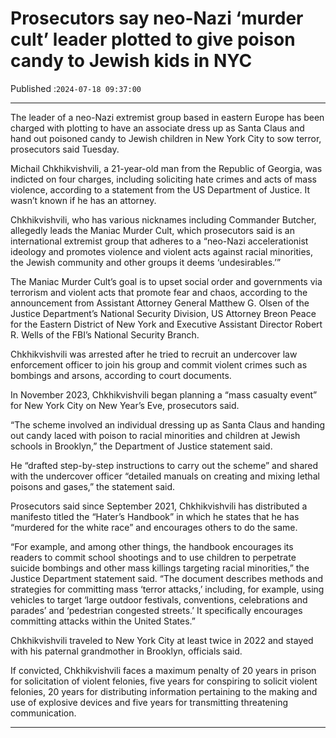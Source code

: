 # Prosecutors say neo-Nazi ‘murder cult’ leader plotted to give poison candy to Jewish kids in NYC

Published :`2024-07-18 09:37:00`

---

The leader of a neo-Nazi extremist group based in eastern Europe has been charged with plotting to have an associate dress up as Santa Claus and hand out poisoned candy to Jewish children in New York City to sow terror, prosecutors said Tuesday.

Michail Chkhikvishvili, a 21-year-old man from the Republic of Georgia, was indicted on four charges, including soliciting hate crimes and acts of mass violence, according to a statement from the US Department of Justice. It wasn’t known if he has an attorney.

Chkhikvishvili, who has various nicknames including Commander Butcher, allegedly leads the Maniac Murder Cult, which prosecutors said is an international extremist group that adheres to a “neo-Nazi accelerationist ideology and promotes violence and violent acts against racial minorities, the Jewish community and other groups it deems ‘undesirables.’”

The Maniac Murder Cult’s goal is to upset social order and governments via terrorism and violent acts that promote fear and chaos, according to the announcement from Assistant Attorney General Matthew G. Olsen of the Justice Department’s National Security Division, US Attorney Breon Peace for the Eastern District of New York and Executive Assistant Director Robert R. Wells of the FBI’s National Security Branch.

Chkhikvishvili was arrested after he tried to recruit an undercover law enforcement officer to join his group and commit violent crimes such as bombings and arsons, according to court documents.

In November 2023, Chkhikvishvili began planning a “mass casualty event” for New York City on New Year’s Eve, prosecutors said.

“The scheme involved an individual dressing up as Santa Claus and handing out candy laced with poison to racial minorities and children at Jewish schools in Brooklyn,” the Department of Justice statement said.

He “drafted step-by-step instructions to carry out the scheme” and shared with the undercover officer “detailed manuals on creating and mixing lethal poisons and gases,” the statement said.

Prosecutors said since September 2021, Chkhikvishvili has distributed a manifesto titled the “Hater’s Handbook” in which he states that he has “murdered for the white race” and encourages others to do the same.

“For example, and among other things, the handbook encourages its readers to commit school shootings and to use children to perpetrate suicide bombings and other mass killings targeting racial minorities,” the Justice Department statement said. “The document describes methods and strategies for committing mass ‘terror attacks,’ including, for example, using vehicles to target ‘large outdoor festivals, conventions, celebrations and parades’ and ‘pedestrian congested streets.’ It specifically encourages committing attacks within the United States.”

Chkhikvishvili traveled to New York City at least twice in 2022 and stayed with his paternal grandmother in Brooklyn, officials said.

If convicted, Chkhikvishvili faces a maximum penalty of 20 years in prison for solicitation of violent felonies, five years for conspiring to solicit violent felonies, 20 years for distributing information pertaining to the making and use of explosive devices and five years for transmitting threatening communication.

---

